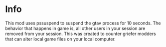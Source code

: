 # Info
This mod uses pssuspend to suspend the gtav process for 10 seconds.
The behavior that happens in game is, all other users in your session
are removed from your session. This was created to counter griefer
modders that can alter local game files on your local computer.
